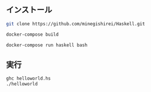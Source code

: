 

## インストール


```sh
git clone https://github.com/minegishirei/Haskell.git
```

```sh
docker-compose build
```

```sh
docker-compose run haskell bash
```






## 実行



```sh
ghc helloworld.hs
./helloworld
```









